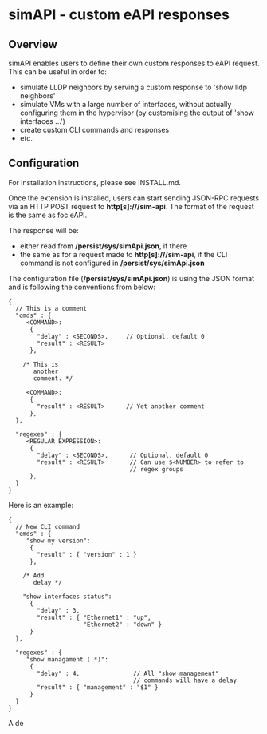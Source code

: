 # simAPI - custom eAPI responses

## Overview
simAPI enables users to define their own custom responses to eAPI request. This can be useful in order to:
 - simulate LLDP neighbors by serving a custom response to 'show lldp neighbors'
 - simulate VMs with a large number of interfaces, without actually configuring them in the hypervisor (by customising the output of 'show interfaces ...')
 - create custom CLI commands and responses
 - etc.

## Configuration
For installation instructions, please see INSTALL.md.

Once the extension is installed, users can start sending JSON-RPC requests via an HTTP POST request to **http[s]://<hostname>/sim-api**. The format of the request is the same as foc eAPI.

The response will be:
 - either read from **/persist/sys/simApi.json**, if there
 - the same as for a request made to **http[s]://<hostname>/sim-api**, if the CLI command is not configured in **/persist/sys/simApi.json**

The configuration file (**/persist/sys/simApi.json**) is using the JSON format and is following the conventions from below:

```
{
  // This is a comment
  "cmds" : {
     <COMMAND>:
      { 
        "delay" : <SECONDS>,     // Optional, default 0       
        "result" : <RESULT>
      },

    /* This is
       another 
       comment. */

     <COMMAND>:
      { 
        "result" : <RESULT>      // Yet another comment
      },
  },

  "regexes" : {
     <REGULAR EXPRESSION>:
      { 
        "delay" : <SECONDS>,      // Optional, default 0       
        "result" : <RESULT>       // Can use $<NUMBER> to refer to 
                                  // regex groups
      },
  }
}
```

Here is an example:
```
{
  // New CLI command
  "cmds" : {
     "show my version": 
      { 
        "result" : { "version" : 1 } 
      },

    /* Add
       delay */

    "show interfaces status": 
      { 
        "delay" : 3,
        "result" : { "Ethernet1" : "up",
                     "Ethernet2" : "down" } 
      }
  },

  "regexes" : {
     "show managament (.*)": 
      { 
        "delay" : 4,               // All "show management" 
                                   // commands will have a delay
        "result" : { "management" : "$1" } 
      }
  }
}
```

A de